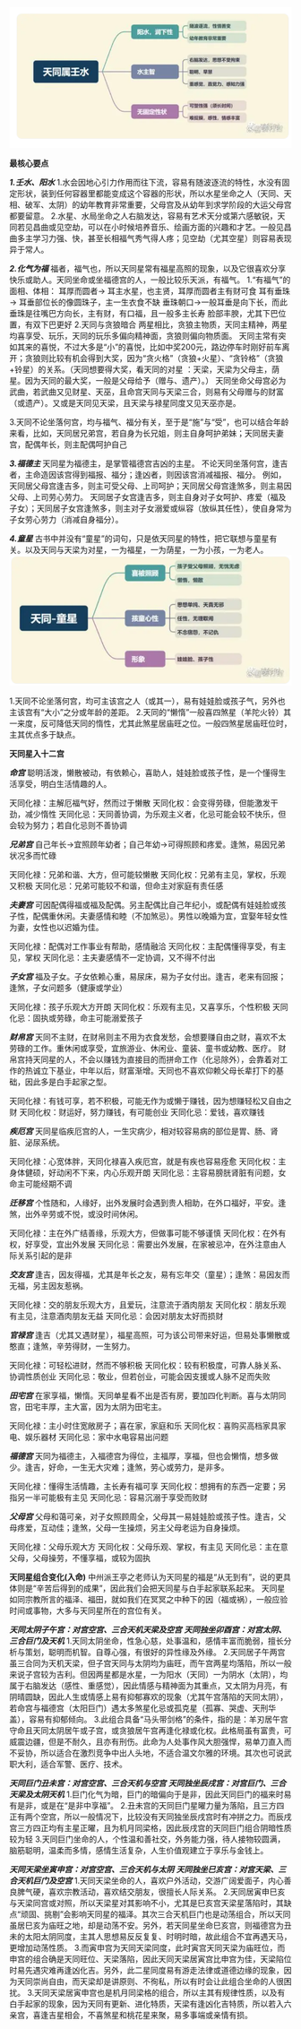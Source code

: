 ![天同星](./天同星.png)

**最核心要点**

***1.壬水、阳水***
1.水会因地心引力作用而往下流，容易有随波逐流的特性，水没有固定形状，装到任何容器里都能变成这个容器的形状，所以水星坐命之人（天同、天相、破军、太阴）的幼年教育非常重要，父母宫及从幼年到求学阶段的大运父母宫都要留意。
2.水星、水局坐命之人右脑发达，容易有艺术天分或第六感敏锐，天同若见昌曲或见空劫，可以在小时候培养音乐、绘画方面的兴趣和才艺。一般见昌曲多主学习力强、快，甚至长相福气秀气得人疼；见空劫（尤其空星）则容易表现异于常人。

***2.化气为福***
福者，福气也，所以天同星常有福星高照的现象，以及它很喜欢分享快乐或助人。天同坐命或坐福德宫的人，一般比较乐天派，有福气。
1.“有福气”的面相、体相：
    耳厚而圆者→ 耳主水星，也主贤，耳厚而圆者主有财可食
    耳有垂珠→ 耳垂部位长的像圆珠子，主一生衣食不缺
    垂珠朝口→一般耳垂是向下长，而此垂珠是往嘴巴方向长，主有财，有口福，且一般多主长寿
    脸部丰腴，尤其下巴位置，有双下巴更好
2.天同与贪狼暗合
两星相比，贪狼主物质，天同主精神，两星均喜享受、玩乐，天同的玩乐多偏向精神面，贪狼则偏向物质面。
天同主常有突如其来的喜悦，不过大多是“小”的喜悦，比如中奖200元，路边停车时刚好前车离开；贪狼则比较有机会得到大奖，因为“贪火格”（贪狼+火星）、“贪铃格”（贪狼+铃星）的关系。（天同想要得大奖，看天同的对星 ：天梁，天梁为父母主，荫星。因为天同的最大奖，一般是父母给予（赠与、遗产）。）
天同坐命父母宫必为武曲，若武曲又见财星、天巫，且命宫天同与天梁三合，则易有父母赠与的财富（或遗产）。又或是天同见天梁，且天梁与禄星同度又见天巫亦是。

3.天同不论坐落何宫，均与福气、福分有关，至于是“施”与“受”，也可以结合年龄来看，比如，天同居兄弟宫，若自身为长兄姐，则主自身呵护弟妹；天同居夫妻宫，配偶年长，则主配偶呵护自己

***3.福德主***
天同星为福德主，是掌管福德宫吉凶的主星。
不论天同坐落何宫，逢吉者，主命造因该宫得到福报、福分；逢凶者，则因该宫消减福报、福分。
例如，天同居父母宫逢吉多，则主可受父母、上司呵护；天同居父母宫逢煞多，则主易因父母、上司劳心劳力。
天同居子女宫逢吉多，则主自身对子女呵护、疼爱（福及子女）；天同居子女宫逢煞多，则主对子女溺爱或纵容（放纵其任性），使自身常为子女劳心劳力（消减自身福分）。

***4.童星***
古书中并没有“童星”的词句，只是依天同星的特性，把它联想与童星有关。以及天同与天梁为对星，一为福星，一为荫星，一为小孩，一为老人。
![天同-童星](./天同-童星.png)

1.天同不论坐落何宫，均可主该宫之人（或其一），易有娃娃脸或孩子气，另外也主该宫有“大小”之分或年龄的差距。
2.天同的“懒惰”一般喜四煞星（羊陀火铃）其一来度，反可降低天同的惰性，尤其此煞星居庙旺之位。一般四煞星居庙旺位时，主其优点多于缺点。

**天同星入十二宫**

***命宫***
聪明活泼，懒散被动，有依赖心，喜助人，娃娃脸或孩子性，是一个懂得生活享受，明白生活情趣的人。

天同化禄：主解厄福气好，然而过于懒散
天同化权：会变得劳碌，但能激发干劲，减少惰性
天同化忌：天同善协调，为乐观主义者，化忌可能会较不快乐，但会较为努力；若自化忌则不善协调

***兄弟宫***
自己年长→宜照顾年幼者；自己年幼→可得照顾和疼爱。逢煞，易因兄弟状况多而忙碌

天同化禄：兄弟和谐、大方，但可能较懒散
天同化权：兄弟有主见，掌权，乐观又积极
天同化忌：兄弟可能较不和谐，但命主对家庭有责任感

***夫妻宫***
可因配偶得福或福及配偶。另主配偶比自己年纪小，或配偶有娃娃脸或孩子性，配偶重休闲。夫妻感情和睦（不加煞忌）。男性以晚婚为宜，宜娶年轻女性为妻，女性也以迟婚为佳。

天同化禄：配偶对工作事业有帮助，感情融洽
天同化权：主配偶懂得享受，有主见，掌权
天同化忌：主夫妻感情不一定协调，又不得不付出

***子女宫***
福及子女。子女依赖心重，易尿床，易为子女付出。逢吉，老来有回报；逢煞，子女问题多（健康或学业）

天同化禄：孩子乐观大方开朗
天同化权：乐观有主见，又喜享乐，个性积极
天同化忌：固执或劳碌，命主可能溺爱孩子

***财帛宫***
天同不主财，在财帛则主不用为衣食发愁，会想要赚自由之财，喜欢不太劳碌的工作。重休闲或享受，宜旅游业、休闲业、童装、童书或幼教、医疗。
财帛宫持天同星的人，不会以赚钱为直接目的而拼命工作（化忌除外），会靠着对工作的热诚立下基业，中年以后，财富渐增。天同也不喜欢仰赖父母长辈打下的基础，因此多是白手起家之型。

天同化禄：有钱可享，若不积极，可能无作为或懒于赚钱，因为想赚轻松又自由之财
天同化权：财运好，努力赚钱，有可能创业
天同化忌：爱钱，喜欢赚钱

***疾厄宫***
天同星临疾厄宫的人，一生灾病少，相对较容易病的部位是胃、肠、肾脏、泌尿系统。

天同化禄：心宽体胖，天同化禄喜入疾厄宫，就是有疾也容易痊愈
天同化权：主身体健硕，好动闲不下来，内心乐观开朗
天同化忌：主容易膀胱肾脏有问题，女命主可能经期不调

***迁移宫***
个性随和，人缘好，出外发展时会遇到贵人相助，在外口福好，平安。逢煞，出外辛劳或不悦，或没时间休闲。

天同化禄：主在外广结善缘，乐观大方，但做事可能不够谨慎
天同化权：在外有权，好享受，宜出外发展
天同化忌：需要出外发展，在家被忌冲，在外注意由人际关系引起的是非

***交友宫***
逢吉，因友得福，尤其是年长之友，易有忘年交（童星）；逢煞：易因友而无福，另主因友惹祸。

天同化禄：交的朋友乐观大方，且爱玩，注意流于酒肉朋友
天同化权：朋友乐观有主见，注意酒肉朋友无益
天同化忌：会因对朋友太好而损财

***官禄宫***
逢吉（尤其又遇财星），福星高照，可为该公司带来好运，但易处事懒散或憨直；逢煞，辛劳得财，一生努力。

天同化禄：可轻松进财，然而不够积极
天同化权：较有积极度，可靠人脉关系、协调性质创业
天同化忌：敬业，但若创业，可能会因支援或人脉不足而失败

***田宅宫***
在家享福，懒惰。天同单星看不出是否有房，要加四化判断。喜与太阴同宫，田宅丰厚，主大富，因为太阴为田宅主。

天同化禄：主小时住宽敞房子；喜在家，家庭和乐
天同化权：喜购买高档家具家电、娱乐器材
天同化忌：家中水电容易出问题

***福德宫***
天同为福德主，入福德宫为得位，主福厚，享福，但也会懒惰，想多做少。逢吉，好命，一生无大灾难；逢煞，劳心或劳力，是非多。

天同化禄：懂得生活情趣，主长寿有福可享
天同化权：想拥有的东西一定要；另指另一半可能极有主见
天同化忌：容易沉溺于享受而败财

***父母宫***
父母和蔼可亲，对子女照顾周全，父母其一易娃娃脸或孩子性。逢吉，父母疼爱，互动佳；逢煞，父母一生操烦，另主父母老运为自身操烦。

天同化禄：父母乐观大方
天同化权：父母乐观、掌权，有主见
天同化忌：主在意父母，父母操劳，不懂享福，或较为固执

**天同星组合变化(入命)**
中州派王亭之老师认为天同星的福是“从无到有”，说的更具体则是“辛苦后得到的成果”，因此我们会把天同星与白手起家联系起来。
天同星如同宗教所言的福泽、福田，就如我们在冥冥之中种下的因（福或祸），一般应验时间或事物，大多与天同星所在的宫位有关。

***天同太阴子午宫：对宫空宫、三合天机天梁及空宫***
***天同独坐卯酉宫：对宫太阴、三合巨门及天机***
1.天同太阴坐命，性急心慈，处事温和，感情丰富而脆弱，擅长分析与策划，聪明而机智。自尊心强，有很好的异性缘及外缘。
2.天同居子午两宫虽三合同为天机天梁，但子宫天同与太阴均为庙旺，而午宫两星均落陷，所以一般来说子宫较为吉利。但因两星都是水星，一为阳水（天同）一为阴水（太阴），均属于右脑发达（感性、重感觉），因此情感与精神面为其重点，又太阴为月亮，有阴晴圆缺，因此人生或情感上易有抑郁寡欢的现象（尤其午宫落陷的天同太阴），若命宫与福德宫（太阳巨门）遇太多煞星化忌或孤克星（孤寡、哭虚、天刑华盖），容易有抑郁倾向。
3.此组合具备“马头带剑格”的条件，指的是：羊刃居午宫守命且天同太阴居午或子宫，或贪狼居午宫再逢化禄或化权。此格局虽有富贵，可威震边疆，但是不耐久，且亦有刑伤。此命为人处事作风大胆强悍，易单刀直入而不妥协，所以适合在激烈竞争中出人头地，不适合温文尔雅的环境。其次也可说武职大利，适合军警、医疗、技术。


***天同巨门丑未宫：对宫空宫、三合天机与空宫***
***天同独坐辰戌宫：对宫巨门、三合天梁及太阴天机***
1.巨门化气为暗，巨门的暗偏向于是非，因此天同巨门的福来时易有是非，或是在“是非中享福”。
2.丑未宫的天同巨门星曜力量为落陷，且三方四正有两个空宫，所以一般情况下，比较没有天同独坐辰戌宫时有冲拼之力。而辰戌宫三方四正均有主星正曜，且为机月同梁格，因此辰戌宫的天同巨门组合阴暗性质较为轻
3.天同巨门坐命的人，个性温和善社交，外务能力强，待人接物较圆满，脑筋聪明，温柔而多情，感情生活复杂，人生价值观建立于享乐与金钱上。

***天同天梁坐寅申宫：对宫空宫、三合天机与太阴***
***天同独坐巳亥宫：对宫天梁、三合天机巨门及空宫***
1.天同天梁坐命的人，喜欢户外活动，交游广阔爱面子，内心善良脾气硬，喜欢宗教活动，喜欢结交朋友，很擅长人际关系。
2.天同居寅申巳亥与天梁同宫或对照，所以天梁星对其影响不小，尤其是巳亥宫天梁星落陷时，其缺点“顽固、挑剔”会影响天同星的福泽。其次三合天机巨门也是动荡组合，所以天同虽居巳亥为庙旺之地，却是动荡不安。另外，若天同星坐命巳亥宫，则福德宫为丑未的太阳太阴同度，主其人思想易反反复复、时明时暗，故此组合不宜再遇天马，更增加动荡性质。
3.而寅申宫为天同天梁同度，此时寅宫天同天梁为庙旺位，而申宫的组合确是天同旺位、天梁落陷，因此天同天梁居寅宫比申宫为佳，天梁陷位时易先遇灾难再逢凶化吉。另外，此二星同度易有游走法律或道德边缘的现象，因为天同崇尚自由，而天梁却是讲原则、不徇私，所以有时会让此组合坐命的人很困扰。
3.天同天梁居寅申宫也是机月同梁格的组合，所以主其有规律性质，以及有白手起家的现象，因为天同有更新、进化特质，天梁有逢凶化吉特质，所以若入六亲宫，喜逢吉星相会，不喜煞星和桃花星来聚，易多事端或亲情有损。
